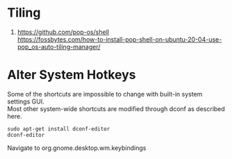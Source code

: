 # Tiling

1. https://github.com/pop-os/shell  
   https://fossbytes.com/how-to-install-pop-shell-on-ubuntu-20-04-use-pop_os-auto-tiling-manager/

# Alter System Hotkeys

Some of the shortcuts are impossible to change with built-in system settings GUI.  
Most other system-wide shortcuts are modified through dconf as described here.

```
sudo apt-get install dconf-editor
dconf-editor
```

Navigate to org.gnome.desktop.wm.keybindings
